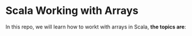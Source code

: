 Scala Working with Arrays
============

In this repo, we will learn how to workt with arrays in Scala, **the topics are**:


